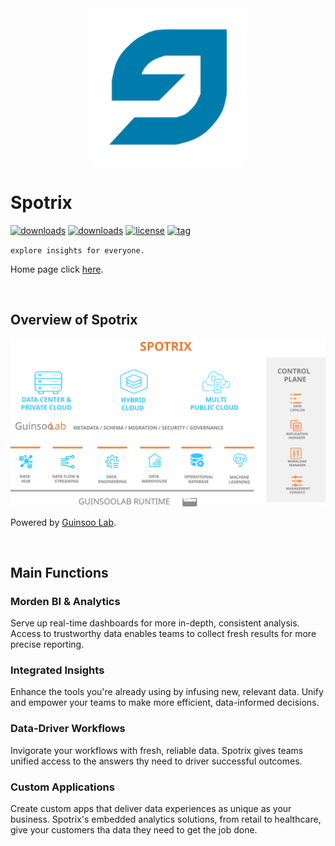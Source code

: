 <div align="center">
    <img src="./public/spotrix.svg" width="50%" alt="logo" />
</div>

# Spotrix

[![downloads](https://img.shields.io/travis/Spotrix/spotrix-web)](https://github.com/Spotrix)
[![downloads](https://img.shields.io/github/downloads/Spotrix/spotrix-web/total)](https://github.com/Spotrix)
[![license](https://img.shields.io/github/license/Spotrix/spotrix-web)](https://github.com/Spotrix)
[![tag](https://img.shields.io/github/repo-size/Spotrix/spotrix-web)](https://github.com/Spotrix)


`explore insights for everyone.`

Home page click [here](https://spotrix.github.io/spotrix-web/).

<br/>


## Overview of Spotrix

![data-flow](./src/images/architecture.svg)

Powered by [Guinsoo Lab](https://guinsoolab.github.io/glab).

<br/>

## Main Functions

### Morden BI & Analytics
Serve up real-time dashboards for more in-depth, consistent analysis. Access to trustworthy data enables teams to collect fresh results for more precise reporting.

### Integrated Insights
Enhance the tools you're already using by infusing new, relevant data. Unify and empower your teams to make more efficient, data-informed decisions.

### Data-Driver Workflows
Invigorate your workflows with fresh, reliable data. Spotrix gives teams unified access to the answers thy need to driver successful outcomes.

### Custom Applications
Create custom apps that deliver data experiences as unique as your business. Spotrix's embedded analytics solutions, from retail to healthcare, give your customers tha data they need to get the job done.



